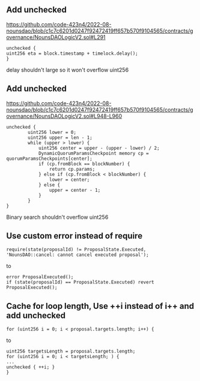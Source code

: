 ## Add unchecked

https://github.com/code-423n4/2022-08-nounsdao/blob/c1c7c6201d0247f92472419ff657b570f9104565/contracts/governance/NounsDAOLogicV2.sol#L291

```
unchecked {
uint256 eta = block.timestamp + timelock.delay();
}
```

delay shouldn't large so it won't overflow uint256

## Add unchecked

https://github.com/code-423n4/2022-08-nounsdao/blob/c1c7c6201d0247f92472419ff657b570f9104565/contracts/governance/NounsDAOLogicV2.sol#L948-L960

```
unchecked {
        uint256 lower = 0;
        uint256 upper = len - 1;
        while (upper > lower) {
            uint256 center = upper - (upper - lower) / 2;
            DynamicQuorumParamsCheckpoint memory cp = quorumParamsCheckpoints[center];
            if (cp.fromBlock == blockNumber) {
                return cp.params;
            } else if (cp.fromBlock < blockNumber) {
                lower = center;
            } else {
                upper = center - 1;
            }
        }
}
```

Binary search shouldn't overflow uint256

## Use custom error instead of require

```
require(state(proposalId) != ProposalState.Executed, 'NounsDAO::cancel: cannot cancel executed proposal');
```

to

```
error ProposalExecuted();
if (state(proposalId) == ProposalState.Executed) revert ProposalExecuted();
```

## Cache for loop length, Use ++i instead of i++ and add unchecked

```
for (uint256 i = 0; i < proposal.targets.length; i++) {
```

to

```
uint256 targetsLength = proposal.targets.length;
for (uint256 i = 0; i < targetsLength; ) {
...
unchecked { ++i; }
}
```